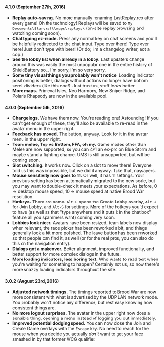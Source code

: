 #### 4.1.0 (September 27th, 2016)

- **Replay auto-saving.** No more manually renaming LastReplay.rep after every game! Oh the
technology! Replays will be saved to `My Documents\Starcraft\maps\replays\` (on-site replay browsing
and watching coming soon).
- **Chat typing ez-mode.** Press any normal key on chat screens and you'll be helpfully redirected
to the chat input. Type over there! Type over here! Just don't type with beer! (Or do; I'm a
changelog writer, not a cop.)
- **See the lobby list when already in a lobby.** Last update's change around this was easily the
most unpopular one in the entire history of ShieldBattery so... I'm sorry, I'm so very sorry. 
- **Some tiny visual things you probably won't notice.** Loading indicator positioning is better,
dialogs without actions no longer have bottom scroll dividers (like this one!). Just trust us, stuff
looks better.
- **More maps.** Primeval Isles, Neo Harmony, New Sniper Ridge, and Polaris Rhapsody are now in the
available pool.

#### 4.0.0 (September 5th, 2016)

- **Changelogs.** We have them now. You're reading one! Astounding! If you can't get enough of
these, they'll also be available to re-read in the avatar menu in the upper right.
- **Feedback has moved.** The button, anyway. Look for it in the avatar menu in the upper right.
- **Team melee, Top vs Bottom, FFA, oh my.** Game modes other than Melee are now supported, so you
can 4v1 an ex-pro on Blue Storm and maybe stand a fighting chance. UMS is still unsupported, but
will be coming soon.
- **Slot switching.** It works now. Click on a slot to move there! Everyone told us this was
impossible, but we did it anyway. Take that, naysayers.
- **Mouse sensitivity now goes to 11.** Or well, it has 11 settings. Your previous setting has been
automatically migrated to the new scale, but you may want to double-check it meets your
expectations. As before, 0 => desktop mouse speed, 10 => mouse speed at native Brood War resolution.
- **Hotkeys.** There are some. `Alt-C` opens the Create Lobby overlay, `Alt-J` for Join Lobby, and
`Alt-S` for settings. More of the hotkeys you'd expect to have (as well as that "type anywhere and
it puts it in the chat box" feature all you spammers want) coming very soon.
- **Lobbies look nicer.** Avatars have been resized, team labels now display when relevant, the
race picker has been reworked a bit, and things generally look a bit more polished. The leave button
has been reworked so that people can find it, as well (or for the real pros, you can also do this
on the navigation entry).
- **Dialogs got a makeover.** Better alignment, improved functionality, and better support for more
complex dialogs in the future.
- **More loading indicators, less boring text.** Who wants to read text when you're waiting for
something to happen? Certainly not us, so now there's more snazzy loading indicators throughout the
site.

#### 3.0.2 (August 23rd, 2016)

- **Adjusted network timings.** The timings reported to Brood War are now more consistent with what
is advertised by the UDP LAN network mode. You probably won't notice any difference, but rest easy
knowing how consistent things are.
- **No more logout surprises.** The avatar in the upper right now does a sensible thing, opening a
menu instead of logging you out immediately.
- **Improved potential dodging speed.** You can now close the Join and Create Game overlays with the
`Escape` key. No need to reach for the mouse when you decide you actually *don't* want to get your
face smashed in by that former WCG qualifier.
